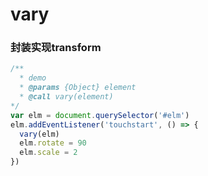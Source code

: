 # vary
### 封装实现transform

```js
/** 
  * demo
  * @params {Object} element
  * @call vary(element)
*/
var elm = document.querySelector('#elm')
elm.addEventListener('touchstart', () => {
  vary(elm)
  elm.rotate = 90
  elm.scale = 2
})
```
